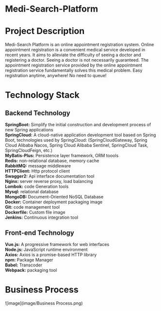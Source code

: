 # Medi-Search-Platform

# Project Description
Medi-Search Platform is an online appointment registration system. Online appointment registration is a convenient medical service developed in recent years. It aims to alleviate the difficulty of seeing a doctor and registering a doctor. Seeing a doctor is not necessarily guaranteed. The appointment registration service provided by the online appointment registration service fundamentally solves this medical problem. Easy registration anytime, anywhere! No need to queue!

# Technology Stack
## Backend Technology
 **SpringBoot:** Simplify the initial construction and development process of new Spring applications<br/>
 **SpringCloud:** A cloud-native application development tool based on Spring Boot, technologies used by SpringCloud: (SpringCloudGateway, Spring Cloud Alibaba Nacos, Spring Cloud Alibaba Sentinel, SpringCloud Task, SpringCloudFeign, etc.)<br/>
 **MyBatis-Plus:** Persistence layer framework, ORM toools<br/>
 **Redis:** non-relational database, memory cache<br/>
 **RabbitMQ:** message middleware<br/>
 **HTTPClient:** Http protocol client<br/>
 **Swagger2:** Api interface documentation tool<br/>
 **Nginx:** server reverse proxy, load balancing<br/>
 **Lombok:** code Generation tools<br/>
 **Mysql:** relational database<br/>
 **MongoDB:** Document-Oriented NoSQL Database<br/>
 **Docker:** Container deployment packaging image<br/>
 **Git:** code management tool<br/>
 **Dockerfile:** Custom file image<br/>
 **Jenkins:** Continuous integration tool<br/>
## Front-end Technology
 **Vue.js:** A progressive framework for web interfaces<br/>
 **Node.js:** JavaScript runtime environment<br/>
 **Axios:** Axios is a promise-based HTTP library<br/>
 **npm:** Package Manager<br/>
 **Babel:** Transcoder<br/>
 **Webpack:** packaging tool<br/>

# Business Process
![image](image/Business Process.png)

